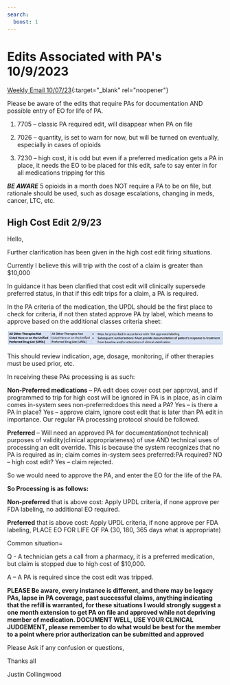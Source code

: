 ```yaml
---
search:
  boost: 1
---
```


# Edits Associated with PA's 10/9/2023

[Weekly Email 10/07/23](https://mygainwell-my.sharepoint.com/:w:/g/personal/christopher_nguyen_gainwelltechnologies_com/EZYHKCxEDfpHvYRTQLZ0_88B8hVbNOflHAlD1lb8Ju19Ow?e=4sbkCx){:target="_blank" rel="noopener"}

Please be aware of the edits that require PAs for documentation AND possible entry of EO for life of PA.

1.	7705 – classic PA required edit, will disappear when PA on file

2.	7026 – quantity, is set to warn for now, but will be turned on eventually, especially in cases of opioids

3.	7230 – high cost, it is odd but even if a preferred medication gets a PA in place, it needs the EO to be placed for this edit, safe to say enter in for all medications tripping for this

***BE AWARE*** 5 opioids in a month does NOT require a PA to be on file, but rationale should be used, such as dosage escalations, changing in meds, cancer, LTC, etc.


## High Cost Edit 2/9/23


Hello, 

Further clarification has been given in the high cost edit firing situations.

Currently I believe this will trip with the cost of a claim is greater than $10,000

In guidance it has been clarified that cost edit will clinically supersede preferred status, in that if this edit trips for a claim, a PA is required.

In the PA criteria of the medication, the UPDL should be the first place to check for criteria, if not then stated approve PA by label, which means to approve based on the additional classes criteria sheet:

![](../../img/Pharmacist_Reference_Guide_Attachments/high_cost_edit.gif)

This should review indication, age, dosage, monitoring, if other therapies must be used prior, etc.
 
In receiving these PAs processing is as such:

**Non-Preferred medications** – PA edit does cover cost per approval, and if programmed to trip for high cost will be ignored in PA is in place, as in claim comes in-system sees non-preferred:does this need a PA? Yes – is there a PA in place? Yes – approve claim, ignore cost edit that is later than PA edit in importance. Our regular PA processing protocol should be followed.
 
**Preferred** – Will need an approved PA for documentation(not technical) purposes of validity(clinical appropriateness) of use AND technical uses of processing an edit override. This is because the system recognizes that no PA is required as in; claim comes in-system sees preferred:PA required? NO – high cost edit? Yes – claim rejected.

So we would need to approve the PA, and enter the EO for the life of the PA.
 
**So Processing is as follows:**

**Non-preferred** that is above cost: Apply UPDL criteria, if none approve per FDA labeling, no additional EO required.

**Preferred** that is above cost: Apply UPDL criteria, if none approve per FDA labeling, PLACE EO FOR LIFE OF PA (30, 180, 365 days what is appropriate)
 
Common situation=

Q - A technician gets a call from a pharmacy, it is a preferred medication, but claim is stopped due to high cost of $10,000.

A – A PA is required since the cost edit was tripped.

**PLEASE Be aware, every instance is different, and there may be legacy PAs, lapse in PA coverage, past successful claims, anything indicating that the refill is warranted, for these situations I would strongly suggest a one month extension to get PA on file and approved while not depriving member of medication. DOCUMENT WELL, USE YOUR CLINICAL JUDGEMENT, please remember to do what would be best for the member to a point where prior authorization can be submitted and approved**
 
Please Ask if any confusion or questions,

Thanks all 

Justin Collingwood
